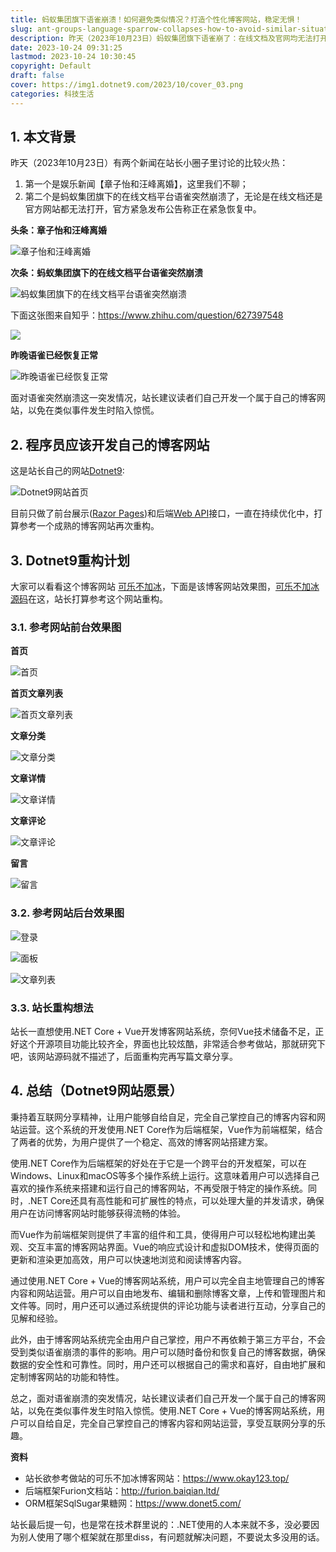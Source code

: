 ```yaml
---
title: 蚂蚁集团旗下语雀崩溃！如何避免类似情况？打造个性化博客网站，稳定无惧！
slug: ant-groups-language-sparrow-collapses-how-to-avoid-similar-situations-create-a-personalized-blog-website-stable-and-fearless
description: 昨天（2023年10月23日）蚂蚁集团旗下语雀崩了：在线文档及官网均无法打开 官方称紧急恢复中，建议读者自己开发一个属于自己的博客网站，遇到这种事才不会惊慌。
date: 2023-10-24 09:31:25
lastmod: 2023-10-24 10:30:45
copyright: Default
draft: false
cover: https://img1.dotnet9.com/2023/10/cover_03.png
categories: 科技生活
---
```


## 1. 本文背景

昨天（2023年10月23日）有两个新闻在站长小圈子里讨论的比较火热：

1. 第一个是娱乐新闻【章子怡和汪峰离婚】，这里我们不聊；
2. 第二个是蚂蚁集团旗下的在线文档平台语雀突然崩溃了，无论是在线文档还是官方网站都无法打开，官方紧急发布公告称正在紧急恢复中。

**头条：章子怡和汪峰离婚**

![章子怡和汪峰离婚](https://img1.dotnet9.com/2023/10/0308.jpg)

**次条：蚂蚁集团旗下的在线文档平台语雀突然崩溃**

![蚂蚁集团旗下的在线文档平台语雀突然崩溃](https://img1.dotnet9.com/2023/10/0301.png)

下面这张图来自知乎：https://www.zhihu.com/question/627397548

![](https://img1.dotnet9.com/2023/10/0309.png)

**昨晚语雀已经恢复正常**

![昨晚语雀已经恢复正常](https://img1.dotnet9.com/2023/10/0310.png)

面对语雀突然崩溃这一突发情况，站长建议读者们自己开发一个属于自己的博客网站，以免在类似事件发生时陷入惊慌。

## 2. 程序员应该开发自己的博客网站

这是站长自己的网站[Dotnet9](https://dotnet9.com/):

![Dotnet9网站首页](https://img1.dotnet9.com/2023/10/0302.png)

目前只做了前台展示([Razor Pages](https://learn.microsoft.com/zh-cn/aspnet/core/razor-pages/?view=aspnetcore-8.0&tabs=visual-studio))和后端[Web API](https://learn.microsoft.com/zh-cn/aspnet/core/web-api/?view=aspnetcore-8.0)接口，一直在持续优化中，打算参考一个成熟的博客网站再次重构。

## 3. Dotnet9重构计划

大家可以看看这个博客网站 [可乐不加冰](https://www.okay123.top/)，下面是该博客网站效果图，[可乐不加冰源码](https://gitee.com/miss_you/easy-admin)在这，站长打算参考这个网站重构。

### 3.1. 参考网站前台效果图

**首页**

![首页](https://img1.dotnet9.com/2023/10/0303.png)

**首页文章列表**

![首页文章列表](https://img1.dotnet9.com/2023/10/0304.png)

**文章分类**

![文章分类](https://img1.dotnet9.com/2023/10/0314.png)

**文章详情**

![文章详情](https://img1.dotnet9.com/2023/10/0305.png)

**文章评论**

![文章评论](https://img1.dotnet9.com/2023/10/0306.png)

**留言**

![留言](https://img1.dotnet9.com/2023/10/0307.png)

### 3.2. 参考网站后台效果图

![登录](https://img1.dotnet9.com/2023/10/0311.png)

![面板](https://img1.dotnet9.com/2023/10/0312.png)

![文章列表](https://img1.dotnet9.com/2023/10/0313.png)

### 3.3. 站长重构想法

站长一直想使用.NET Core + Vue开发博客网站系统，奈何Vue技术储备不足，正好这个开源项目功能比较齐全，界面也比较炫酷，非常适合参考做站，那就研究下吧，该网站源码就不描述了，后面重构完再写篇文章分享。

## 4. 总结（Dotnet9网站愿景）

秉持着互联网分享精神，让用户能够自给自足，完全自己掌控自己的博客内容和网站运营。这个系统的开发使用.NET Core作为后端框架，Vue作为前端框架，结合了两者的优势，为用户提供了一个稳定、高效的博客网站搭建方案。

使用.NET Core作为后端框架的好处在于它是一个跨平台的开发框架，可以在Windows、Linux和macOS等多个操作系统上运行。这意味着用户可以选择自己喜欢的操作系统来搭建和运行自己的博客网站，不再受限于特定的操作系统。同时，.NET Core还具有高性能和可扩展性的特点，可以处理大量的并发请求，确保用户在访问博客网站时能够获得流畅的体验。

而Vue作为前端框架则提供了丰富的组件和工具，使得用户可以轻松地构建出美观、交互丰富的博客网站界面。Vue的响应式设计和虚拟DOM技术，使得页面的更新和渲染更加高效，用户可以快速地浏览和阅读博客内容。

通过使用.NET Core + Vue的博客网站系统，用户可以完全自主地管理自己的博客内容和网站运营。用户可以自由地发布、编辑和删除博客文章，上传和管理图片和文件等。同时，用户还可以通过系统提供的评论功能与读者进行互动，分享自己的见解和经验。

此外，由于博客网站系统完全由用户自己掌控，用户不再依赖于第三方平台，不会受到类似语雀崩溃的事件的影响。用户可以随时备份和恢复自己的博客数据，确保数据的安全性和可靠性。同时，用户还可以根据自己的需求和喜好，自由地扩展和定制博客网站的功能和特性。

总之，面对语雀崩溃的突发情况，站长建议读者们自己开发一个属于自己的博客网站，以免在类似事件发生时陷入惊慌。使用.NET Core + Vue的博客网站系统，用户可以自给自足，完全自己掌控自己的博客内容和网站运营，享受互联网分享的乐趣。

**资料**

- 站长欲参考做站的可乐不加冰博客网站：https://www.okay123.top/
- 后端框架Furion文档站：http://furion.baiqian.ltd/
- ORM框架SqlSugar果糖网：https://www.donet5.com/

站长最后提一句，也是常在技术群里说的：.NET使用的人本来就不多，没必要因为别人使用了哪个框架就在那里diss，有问题就解决问题，不要说太多没用的话。